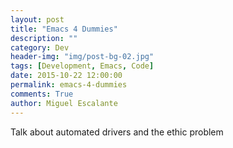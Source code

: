 ```yaml
---
layout: post
title: "Emacs 4 Dummies"
description: ""
category: Dev
header-img: "img/post-bg-02.jpg"
tags: [Development, Emacs, Code]
date: 2015-10-22 12:00:00
permalink: emacs-4-dummies
comments: True
author: Miguel Escalante
---
```


Talk about automated drivers and the ethic problem
